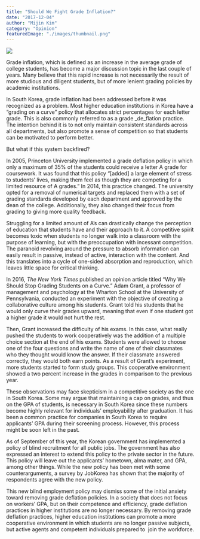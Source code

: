 ```yaml
---
title: "Should We Fight Grade Inflation?"
date: "2017-12-04"
author: "Mijin Kim"
category: "Opinion"
featuredImage: "./images/thumbnail.png"
---
```


![](/images/thumbnail.png)

Grade inflation, which is defined as an increase in the average grade of college students, has become a major discussion topic in the last couple of years. Many believe that this rapid increase is not necessarily the result of more studious and diligent students, but of more lenient grading policies by academic institutions.

In South Korea, grade inflation had been addressed before it was recognized as a problem. Most higher education institutions in Korea have a “grading on a curve” policy that allocates strict percentages for each letter grade. This is also commonly referred to as a grade _de_flation practice. The intention behind it is to not only maintain consistent standards across all departments, but also promote a sense of competition so that students can be motivated to perform better.

But what if this system backfired?

In 2005, Princeton University implemented a grade deflation policy in which only a maximum of 35% of the students could receive a letter A grade for coursework. It was found that this policy “\[added\] a large element of stress to students’ lives, making them feel as though they are competing for a limited resource of A grades.” In 2014, this practice changed. The university opted for a removal of numerical targets and replaced them with a set of grading standards developed by each department and approved by the dean of the college. Additionally, they also changed their focus from grading to giving more quality feedback.

Struggling for a limited amount of A’s can drastically change the perception of education that students have and their approach to it. A competitive spirit becomes toxic when students no longer walk into a classroom with the purpose of learning, but with the preoccupation with incessant competition. The paranoid revolving around the pressure to absorb information can easily result in passive, instead of active, interaction with the content. And this translates into a cycle of one-sided absorption and reproduction, which leaves little space for critical thinking.

In 2016, _The New York Times_ published an opinion article titled “Why We Should Stop Grading Students on a Curve.” Adam Grant, a professor of management and psychology at the Wharton School at the University of Pennsylvania, conducted an experiment with the objective of creating a collaborative culture among his students. Grant told his students that he would only curve their grades upward, meaning that even if one student got a higher grade it would not hurt the rest.

Then, Grant increased the difficulty of his exams. In this case, what really pushed the students to work cooperatively was the addition of a multiple choice section at the end of his exams. Students were allowed to choose one of the four questions and write the name of one of their classmates who they thought would know the answer. If their classmate answered correctly, they would both earn points. As a result of Grant’s experiment, more students started to form study groups. This cooperative environment showed a two percent increase in the grades in comparison to the previous year.

These observations may face skepticism in a competitive society as the one in South Korea. Some may argue that maintaining a cap on grades, and thus on the GPA of students, is necessary in South Korea since these numbers become highly relevant for individuals’ employability after graduation. It has been a common practice for companies in South Korea to require applicants’ GPA during their screening process. However, this process might be soon left in the past.

As of September of this year, the Korean government has implemented a policy of blind recruitment for all public jobs. The government has also expressed an interest to extend this policy to the private sector in the future. This policy will leave out the applicants’ hometown, alma mater, and GPA, among other things. While the new policy has been met with some counterarguments, a survey by JobKorea has shown that the majority of respondents agree with the new policy.

This new blind employment policy may dismiss some of the initial anxiety toward removing grade deflation policies. In a society that does not focus on workers’ GPA, but on their competence and efficiency, grade deflation practices in higher institutions are no longer necessary. By removing grade deflation practices, higher education institutions can promote a more cooperative environment in which students are no longer passive subjects, but active agents and competent individuals prepared to  join the workforce.
